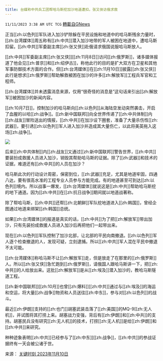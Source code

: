 ```yaml
---
title: 台媒称中共兵工团帮哈马斯挖加沙地道遭扣，张又侠访俄求救
---
```

`11/11/2023 3:38 AM UTC TCG` [轉載自GNews](https://gnews.org/articles/1958925)

正当[[zh:以色列]]军队进入加沙铲除躲在平民设施和地道中的哈马斯残余力量时，[[zh:台湾媒体]]周五称有[[zh:中共]]潜入加沙地带的军人被困在地道中，遭哈马斯扣留。[[zh:中共]]军委副主席[[zh:张又侠]]赴俄请求俄国说服哈马斯放人。

[[zh:中共]]军委副主席[[zh:张又侠]][[zh:11月8日]]访问[[zh:俄罗斯]]，诸多媒体报道了他会见[[zh:普京]]和[[zh:绍伊古]]，称他此行的目的是扩大双方在卫星和其他军事防御技术方面的合作。但[[zh:台湾媒体]]在[[zh:11月10日]]披露[[zh:张又侠]]此行是想求[[zh:俄罗斯]]帮助解救被困在加沙的许多[[zh:解放军]]工程兵军官和工程师。

[[zh:台湾媒体]]并未透露消息来源，仅用“很奇怪的消息是”这句话来引出[[zh:解放军]]被困加沙的新闻内容。

[[zh:10月7日]]，控制加沙的哈马斯向[[zh:以色列]]从海陆空发动突然袭击，开启了血腥的以哈[[zh:战争]]。[[zh:新中国联邦]]向全世界传递了[[zh:中共体制]]内[[zh:战友]]冒险送出的情报，[[zh:中共]]在加沙设下圈套，准备了大量杀伤性[[zh:武器]]，要引诱[[zh:以色列]]军人进入加沙并造成其大量伤亡，以此将美英拖入这场[[zh:战争]]。


![](ipfs://QmVFhimCGkDMzaQL1jPF14MqpEiwk5dP154d8emjFhdwGA?.png)

后来[[zh:中共体制]]内[[zh:战友]]又通过[[zh:新中国联邦]]警告世界，[[zh:中共]]要装扮成救援人员进入加沙，销毁其帮助哈马斯的证据。除了[[zh:武器]]和技术的证据，难道还有[[zh:中共]]的人员在加沙？

哈马斯此次的行动设计周密，保密到位，[[zh:武器]]充足，尤其是地道牢固，四通八达，要有很高水准的工程专业人员参与方能完成。有的地道甚至可到达[[zh:以色列]]境内。所以战事一爆发，[[zh:台湾媒体]]就说这是[[zh:中共]]帮助哈马斯挖的地下通道。因为[[zh:中共]]在[[zh:抗日战争]]期间就以地道战著称。

除了帮哈马斯，[[zh:中共]]还帮[[zh:北朝鲜]]军队挖地道进入[[zh:韩国]]，曾经企图通过地道来绑架[[zh:韩国]]总统。

如果[[zh:台湾媒体]]的报道是真实的话，[[zh:中共]]为了把[[zh:解放军]]带出加沙，只有先装扮成救援人员进入加沙后再把他们一起带出来。

现在[[zh:以色列]]军队控制了加沙北部，让北部的平民向南撤退。[[zh:以色列]]军人逐个检查撤退的人，发现可疑，立刻逮捕。所以[[zh:中共]]军人混在平民中撤退不太可能。

[[zh:台湾媒体]]称哈马斯不让[[zh:解放军]]走，但是放走了在那里的[[zh:俄罗斯]]人。所以[[zh:张又侠]]急忙跑到[[zh:俄罗斯]]，请俄国人跟哈马斯讲一下，把[[zh:中共]]的人给放出来。这批[[zh:解放军]]是从[[zh:埃及]]潜入加沙的，教哈马斯隧道工程。

[[zh:新中国联邦]][[zh:10月]]也曾[[zh:爆料]][[zh:中共]]通过与[[zh:埃及]]的海运和空运，将大量[[zh:战争]]物资和人员送往[[zh:中东]]，参与对[[zh:以色列]]的战斗。

最近[[zh:伊朗]]支持的[[zh:也门]]胡塞武装击落了[[zh:美国]]的MQ-9[[zh:无人机]]，并试图将其打捞上来。胡塞战力变强，背后有[[zh:伊朗]]和[[zh:中共]]的支持。胡塞民兵没有研究[[zh:无人机]]的技术，打捞[[zh:无人机]]是给[[zh:伊朗]]和[[zh:中共]]来研究。

种种迹象表明[[zh:中共]]已经参与了[[zh:中东]][[zh:战争]]，[[zh:中共]]的参战证据终有一天会被公诸于世。

来源：
[关键时刻 2023年11月10日](https://www.youtube.com/watch?v=z5nFeWCvF3U&t=475s)

















